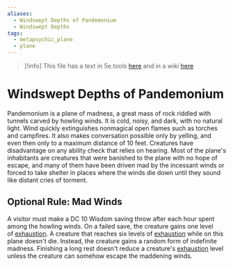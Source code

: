 ```yaml
---
aliases:
  - Windswept Depths of Pandemonium
  - Windswept Depths
tags:
  - metapsychic_plane
  - plane
---
```

>[!info] This file has a text in 5e.tools [here](https://5e.tools/book.html#dmg,-1,pandemonium,0) and in a wiki [here](https://forgottenrealms.fandom.com/wiki/Pandemonium)
#  Windswept Depths of Pandemonium

Pandemonium is a plane of madness, a great mass of rock riddled with tunnels carved by howling winds. It is cold, noisy, and dark, with no natural light. Wind quickly extinguishes nonmagical open flames such as torches and campfires. It also makes conversation possible only by yelling, and even then only to a maximum distance of 10 feet. Creatures have disadvantage on any ability check that relies on hearing. Most of the plane's inhabitants are creatures that were banished to the plane with no hope of escape, and many of them have been driven mad by the incessant winds or forced to take shelter in places where the winds die down until they sound like distant cries of torment.

## Optional Rule: Mad Winds

A visitor must make a DC 10 Wisdom saving throw after each hour spent among the howling winds. On a failed save, the creature gains one level of [exhaustion](https://5e.tools/conditionsdiseases.html#exhaustion_phb). A creature that reaches six levels of [exhaustion](https://5e.tools/conditionsdiseases.html#exhaustion_phb) while on this plane doesn't die. Instead, the creature gains a random form of indefinite madness. Finishing a long rest doesn't reduce a creature's [exhaustion](https://5e.tools/conditionsdiseases.html#exhaustion_phb) level unless the creature can somehow escape the maddening winds.